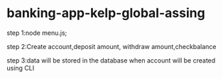 # banking-app-kelp-global-assing

step 1:node menu.js;


step 2:Create account,deposit amount, withdraw amount,checkbalance



step 3:data will be stored in the database when account will be created using CLI
